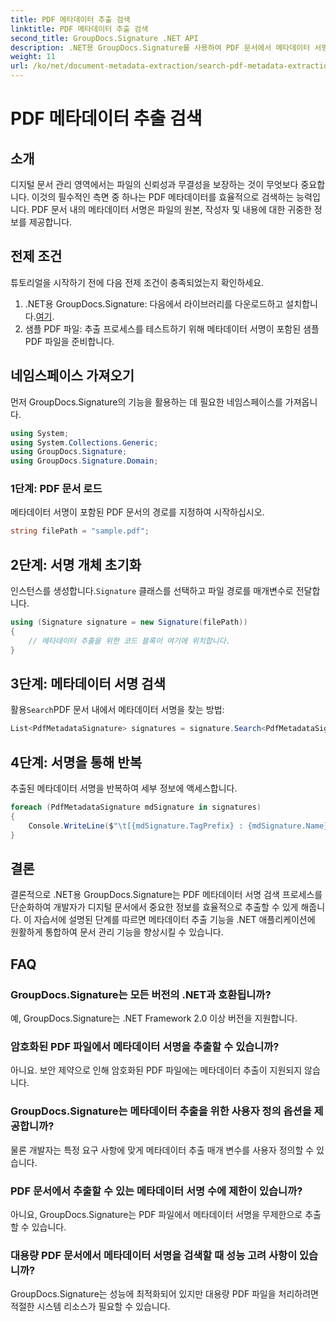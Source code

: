 ```yaml
---
title: PDF 메타데이터 추출 검색
linktitle: PDF 메타데이터 추출 검색
second_title: GroupDocs.Signature .NET API
description: .NET용 GroupDocs.Signature를 사용하여 PDF 문서에서 메타데이터 서명을 검색하고 추출하는 방법을 알아보세요. 문서 관리 역량을 강화하세요.
weight: 11
url: /ko/net/document-metadata-extraction/search-pdf-metadata-extraction/
---
```


# PDF 메타데이터 추출 검색

## 소개
디지털 문서 관리 영역에서는 파일의 신뢰성과 무결성을 보장하는 것이 무엇보다 중요합니다. 이것의 필수적인 측면 중 하나는 PDF 메타데이터를 효율적으로 검색하는 능력입니다. PDF 문서 내의 메타데이터 서명은 파일의 원본, 작성자 및 내용에 대한 귀중한 정보를 제공합니다.
## 전제 조건
튜토리얼을 시작하기 전에 다음 전제 조건이 충족되었는지 확인하세요.
1.  .NET용 GroupDocs.Signature: 다음에서 라이브러리를 다운로드하고 설치합니다.[여기](https://releases.groupdocs.com/signature/net/).
2. 샘플 PDF 파일: 추출 프로세스를 테스트하기 위해 메타데이터 서명이 포함된 샘플 PDF 파일을 준비합니다.

## 네임스페이스 가져오기
먼저 GroupDocs.Signature의 기능을 활용하는 데 필요한 네임스페이스를 가져옵니다.
```csharp
using System;
using System.Collections.Generic;
using GroupDocs.Signature;
using GroupDocs.Signature.Domain;
```
### 1단계: PDF 문서 로드
메타데이터 서명이 포함된 PDF 문서의 경로를 지정하여 시작하십시오.
```csharp
string filePath = "sample.pdf";
```
## 2단계: 서명 개체 초기화
 인스턴스를 생성합니다.`Signature` 클래스를 선택하고 파일 경로를 매개변수로 전달합니다.
```csharp
using (Signature signature = new Signature(filePath))
{
    // 메타데이터 추출을 위한 코드 블록이 여기에 위치합니다.
}
```
## 3단계: 메타데이터 서명 검색
 활용`Search`PDF 문서 내에서 메타데이터 서명을 찾는 방법:
```csharp
List<PdfMetadataSignature> signatures = signature.Search<PdfMetadataSignature>(SignatureType.Metadata);
```
## 4단계: 서명을 통해 반복
추출된 메타데이터 서명을 반복하여 세부 정보에 액세스합니다.
```csharp
foreach (PdfMetadataSignature mdSignature in signatures)
{
    Console.WriteLine($"\t[{mdSignature.TagPrefix} : {mdSignature.Name}] = {mdSignature.Value} ({mdSignature.Type})");
}
```

## 결론
결론적으로 .NET용 GroupDocs.Signature는 PDF 메타데이터 서명 검색 프로세스를 단순화하여 개발자가 디지털 문서에서 중요한 정보를 효율적으로 추출할 수 있게 해줍니다. 이 자습서에 설명된 단계를 따르면 메타데이터 추출 기능을 .NET 애플리케이션에 원활하게 통합하여 문서 관리 기능을 향상시킬 수 있습니다.
## FAQ
### GroupDocs.Signature는 모든 버전의 .NET과 호환됩니까?
예, GroupDocs.Signature는 .NET Framework 2.0 이상 버전을 지원합니다.
### 암호화된 PDF 파일에서 메타데이터 서명을 추출할 수 있습니까?
아니요. 보안 제약으로 인해 암호화된 PDF 파일에는 메타데이터 추출이 지원되지 않습니다.
### GroupDocs.Signature는 메타데이터 추출을 위한 사용자 정의 옵션을 제공합니까?
물론 개발자는 특정 요구 사항에 맞게 메타데이터 추출 매개 변수를 사용자 정의할 수 있습니다.
### PDF 문서에서 추출할 수 있는 메타데이터 서명 수에 제한이 있습니까?
아니요, GroupDocs.Signature는 PDF 파일에서 메타데이터 서명을 무제한으로 추출할 수 있습니다.
### 대용량 PDF 문서에서 메타데이터 서명을 검색할 때 성능 고려 사항이 있습니까?
GroupDocs.Signature는 성능에 최적화되어 있지만 대용량 PDF 파일을 처리하려면 적절한 시스템 리소스가 필요할 수 있습니다.